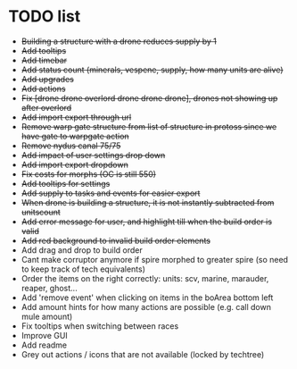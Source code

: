 # TODO list
- ~~Building a structure with a drone reduces supply by 1~~
- ~~Add tooltips~~
- ~~Add timebar~~
- ~~Add status count (minerals, vespene, supply, how many units are alive)~~
- ~~Add upgrades~~
- ~~Add actions~~
- ~~Fix [drone drone overlord drone drone drone], drones not showing up after overlord~~
- ~~Add import export through url~~
- ~~Remove warp gate structure from list of structure in protoss since we have gate to warpgate action~~
- ~~Remove nydus canal 75/75~~
- ~~Add impact of user settings drop down~~
- ~~Add import export dropdown~~
- ~~Fix costs for morphs (OC is still 550)~~
- ~~Add tooltips for settings~~
- ~~Add supply to tasks and events for easier export~~
- ~~When drone is building a structure, it is not instantly subtracted from unitscount~~
- ~~Add error message for user, and highlight till when the build order is valid~~
- ~~Add red background to invalid build order elements~~
- Add drag and drop to build order
- Cant make corruptor anymore if spire morphed to greater spire (so need to keep track of tech equivalents)
- Order the items on the right correctly: units: scv, marine, marauder, reaper, ghost...
- Add 'remove event' when clicking on items in the boArea bottom left
- Add amount hints for how many actions are possible (e.g. call down mule amount)
- Fix tooltips when switching between races
- Improve GUI
- Add readme
- Grey out actions / icons that are not available (locked by techtree)
